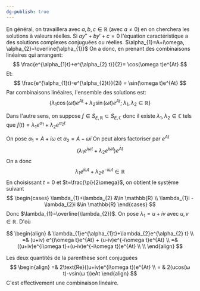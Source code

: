 ```yaml
---
dg-publish: true
---
```


En général, on travaillera avec $a,b,c \in \mathbb{R}$ (avec $a \neq 0$) en on cherchera les solutions à valeurs réelles.
Si $ay''+by'+c=0$ l'équation caractéristique a des solutions complexes conjuguées ou réelles.
$\alpha_{1}=A+i\omega, \alpha_{2}=\overline{\alpha_{1}}$
On a donc, en prenant des combinaisons linéaires qui arrangent:
$$
\frac{e^{\alpha_{1}t}+e^{\alpha_{2} t}}{2}= \cos(\omega t)e^{At}
$$
Et:
$$
\frac{e^{\alpha_{1}t}-e^{\alpha_{2}t}}{2i} = \sin(\omega t)e^{At} 
$$
Par combinaisons linéaires, l'ensemble des solutions est:
$$
\{ \lambda_{1}\cos(\omega t)e^{At}+\lambda_{2}\sin(\omega t)e^{At};\; \lambda_{1},\lambda_{2} \in\mathbb{R} \}
$$

Dans l'autre sens, on suppose $f\in S_{E,\mathbb{R}} \subset S_{E,\mathbb{C}}$
donc il existe $\lambda_{1},\lambda_{2} \in \mathbb{C}$ tels que $f(t) = \lambda_{1}e^{\alpha_{1}}+\lambda_{2}e^{\alpha_{2}t}$

On pose $\alpha_{1}=A+i\omega$ et $\alpha_{2}=A-\omega i$
On peut alors factoriser par $e^{At}$
$$
(\lambda_{1}e^{i\omega t}+\lambda_{2}e^{i\omega t})e^{At}
$$
On a donc 
$$
\lambda_{1}e^{i\omega t} + \lambda_{2}e^{-i\omega t} \in \mathbb{R}
$$
En choisissant $t=0$ et $t=\frac{\pi}{2\omega}$, on obtient le système suivant
$$
\begin{cases}
\lambda_{1}+\lambda_{2} &\in \mathbb{R} \\
\lambda_{1}i - \lambda_{2}i &\in \mathbb{R}
\end{cases}
$$
Donc $\lambda_{1}=\overline{\lambda_{2}}$. On pose $\lambda_{1}=u+iv$ avec $u,v\in\mathbb{R}$.
D'où

$$
\begin{align}
& \lambda_{1}e^{\alpha_{1}t}+\lambda_{2}e^{\alpha_{2} t} \\
=& (u+iv) e^{i\omega t}e^{At} + (u-iv)e^{-i\omega t}e^{At} \\
=& ((u+iv)e^{i\omega t}+(u-iv)e^{-i\omega t})e^{At} \\ \\
\end{align}
$$

Les deux quantités de la parenthèse sont conjuguées
$$
\begin{align}
=& 2\text{Re}((u+iv)e^{i\omega t})e^{At} \\
= & 2(ucos(ω t)-vsin(ω t))eAt
\end{align}
$$
C'est effectivement une combinaison linéaire.
